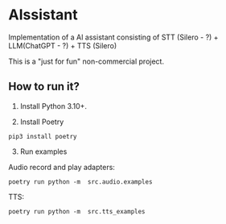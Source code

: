 # AIssistant
Implementation of a AI assistant consisting of STT (Silero - ?) + LLM(ChatGPT - ?) + TTS (Silero)

This is a "just for fun" non-commercial project.

## How to run it?

1. Install Python 3.10+.

2. Install Poetry

```commandline
pip3 install poetry
```

3. Run examples

Audio record and play adapters:
```commandline
poetry run python -m  src.audio.examples
```

TTS:
```commandline
poetry run python -m  src.tts_examples
```